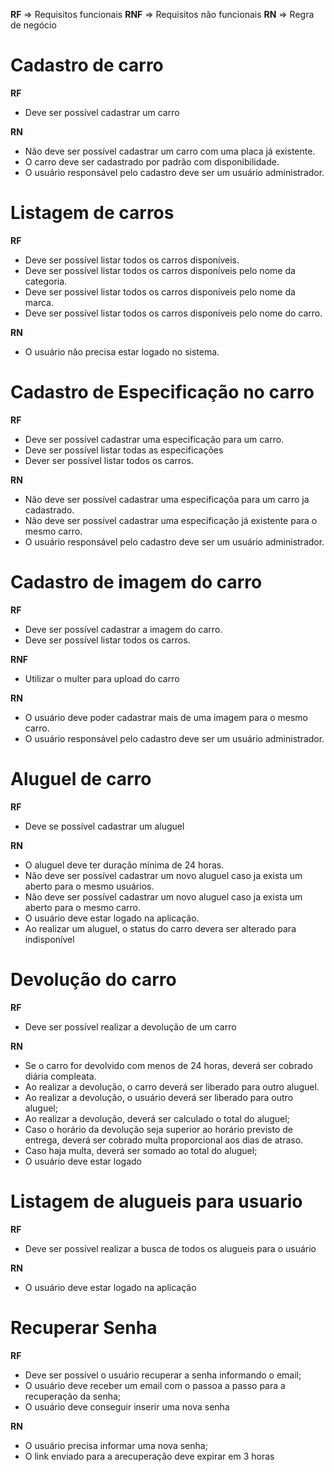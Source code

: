 **RF** => Requisitos funcionais
**RNF** => Requisitos não funcionais
**RN** => Regra de negócio

# Cadastro de carro

**RF**
 - Deve ser possível cadastrar um carro

**RN**
 - Não deve ser possível cadastrar um carro com uma placa já existente.
 - O carro deve ser cadastrado por padrão com disponibilidade.
 - O usuário responsável pelo cadastro deve ser um usuário administrador.

 # Listagem de carros

 **RF**
 - Deve ser possível listar todos os carros disponíveis.
 - Deve ser possível listar todos os carros disponíveis pelo nome da categoria.
 - Deve ser possível listar todos os carros disponíveis pelo nome da marca.
 - Deve ser possível listar todos os carros disponíveis pelo nome do carro.

 **RN**
 - O usuário não precisa estar logado no sistema.

 # Cadastro de Especificação no carro

  **RF**
  - Deve ser possível cadastrar uma especificação para um carro.
  - Deve ser possível listar todas as especificações
  - Dever ser possível listar todos os carros.
  
  **RN**
  - Não deve ser possível cadastrar uma especificaçõa para um carro ja cadastrado.
  - Não deve ser possível cadastrar uma especificação já existente para o mesmo carro.
  - O usuário responsável pelo cadastro deve ser um usuário administrador.

  # Cadastro de imagem do carro

  **RF**
  - Deve ser possível cadastrar a imagem do carro.
  - Deve ser possível listar todos os carros.

  **RNF**
  - Utilizar o multer para upload do carro
  
  **RN**
  - O usuário deve poder cadastrar mais de uma imagem para o mesmo carro.
  - O usuário responsável pelo cadastro deve ser um usuário administrador.

  # Aluguel de carro

  **RF**
  - Deve se possível cadastrar um aluguel

  **RN**
  -  O aluguel deve ter duração mínima de 24 horas.
  -  Não deve ser possível cadastrar um novo aluguel caso ja exista um aberto para o mesmo usuários.
  -  Não deve ser possível cadastrar um novo aluguel caso ja exista um aberto para o mesmo carro.
  - O usuário deve estar logado na aplicação.
  - Ao realizar um aluguel, o status do carro devera ser alterado para indisponível

  # Devolução do carro

  **RF**
  - Deve ser possível realizar a devolução de um carro

  **RN**
  - Se o carro for devolvido com menos de 24 horas, deverá ser cobrado diária compleata.
  - Ao realizar a devolução, o carro deverá ser liberado para outro aluguel.
  - Ao realizar a devolução, o usuário deverá ser liberado para outro aluguel;
  - Ao realizar a devolução, deverá ser calculado o total do aluguel;
  - Caso o horário da devolução seja superior ao horário previsto de entrega, deverá ser cobrado multa proporcional aos dias de atraso.
  - Caso haja multa, deverá ser somado ao total do aluguel;
  - O usuário deve estar logado

  # Listagem de alugueis para usuario

  **RF**
  - Deve ser possível realizar a busca de todos os alugueis para o usuário

  **RN**
  - O usuário deve estar logado na aplicação

  # Recuperar Senha

  **RF**
  - Deve ser possível o usuário recuperar a senha informando o email;
  - O usuário deve receber um email com o passoa a passo para a recuperação da senha;
  - O usuário deve conseguir inserir uma nova senha

  **RN**
  - O usuário precisa informar uma nova senha;
  - O link enviado para a arecuperação deve expirar em 3 horas